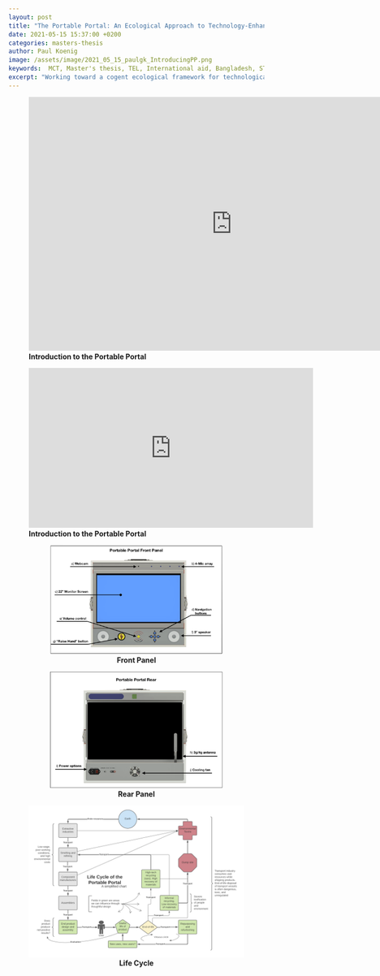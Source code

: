 ```yaml
---
layout: post
title: "The Portable Portal: An Ecological Approach to Technology-Enhanced Learning in Bangladesh"
date: 2021-05-15 15:37:00 +0200
categories: masters-thesis
author: Paul Koenig
image: /assets/image/2021_05_15_paulgk_IntroducingPP.png
keywords:  MCT, Master's thesis, TEL, International aid, Bangladesh, STS, development studies, education studies,
excerpt: "Working toward a cogent ecological framework for technological-aid development, or: We are our technologies, they are Us"
---
```


<figure style="float: none">
  <iframe width="800" height="500"
      src="https://youtube.com/embed/fpgfBIX_IaQ"
      title="YouTube video player"
      frameborder="0"
      allow="accelerometer;
      autoplay;
      clipboard-write;
      encrypted-media;
      gyroscope;
      picture-in-picture"
      allowfullscreen>
    </iframe>
  <figcaption><strong>Introduction to the Portable Portal<strong></figcaption>
</figure>

<figure style="float: none">
<iframe width="560" height="315" src="https://youtube.com/embed/fpgfBIX_IaQ" frameborder="0" allow="accelerometer; autoplay; clipboard-write; encrypted-media; gyroscope; picture-in-picture" allowfullscreen></iframe>

  <figcaption><strong>Introduction to the Portable Portal</strong></figcaption>
</figure>






<figure align="middle">
<img src="/assets/image/2021_05_15_paulgk_PPFrontFigure.png" width="80%"/>
<figcaption><strong>Front Panel</strong></figcaption>
</figure>






<figure align="middle">
<img src="/assets/image/2021_05_15_paulgk_PPRearFigure copy.png" width="80%"/>
<figcaption><strong>Rear Panel</strong></figcaption>
</figure>



<figure align="middle">
<img src="/assets/image/2021_05_15_paulgk_LifeCycleofPP.png" width="100%"/>
<figcaption><strong>Life Cycle</strong></figcaption>
</figure>
